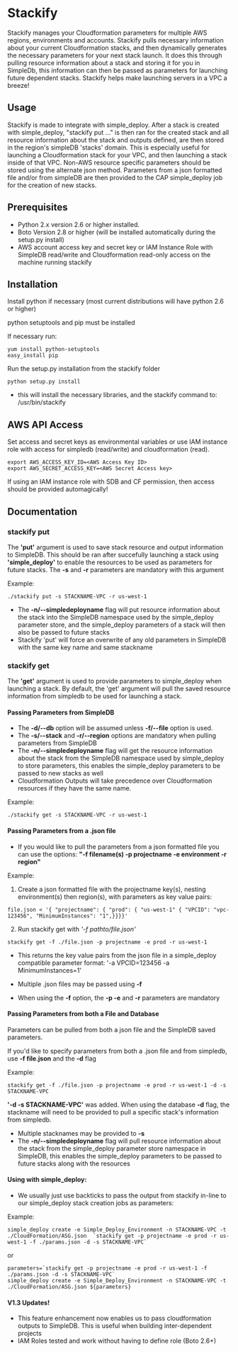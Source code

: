 Stackify
========
Stackify manages your Cloudformation parameters for multiple AWS regions, environments and accounts. Stackify pulls necessary information about your current Cloudformation stacks, and then dynamically generates the necessary parameters for your next stack launch.  It does this through pulling resource information about a stack and storing it for you in SimpleDb, this information can then be passed as parameters for launching future dependent stacks. Stackify helps make launching servers in a VPC a breeze!   

Usage
-----
Stackify is made to integrate with simple\_deploy. After a stack is created with simple\_deploy, "stackify put ..." is then ran for the created stack and all resource information about the stack and outputs defined, are then stored in the region's simpleDB 'stacks' domain. This is especially useful for launching a Cloudformation stack for your VPC, and then launching a stack inside of that VPC. Non-AWS resource specific parameters should be stored using the alternate json method. Parameters from a json formatted file and/or from simpleDB are then provided to the CAP simple\_deploy job for the creation of new stacks.

Prerequisites
-------------

* Python 2.x version 2.6 or higher installed.
* Boto Version 2.8 or higher (will be installed automatically during the setup.py install)
* AWS account access key and secret key or IAM Instance Role with SimpleDB read/write and Cloudformation read-only access on the machine running stackify

Installation
------------

Install python if necessary (most current distributions will have python 2.6 or higher)

python setuptools and pip must be installed

If necessary run: 

```
yum install python-setuptools
easy_install pip
```

Run the setup.py installation from the stackify folder

```
python setup.py install
```

* this will install the necessary libraries, and the stackify command to: /usr/bin/stackify


AWS API Access
--------------

Set access and secret keys as environmental variables or use IAM instance role with access for simpledb (read/write) and cloudformation (read).

```
export AWS_ACCESS_KEY_ID=<AWS Access Key ID>
export AWS_SECRET_ACCESS_KEY=<AWS Secret Access key>
```

If using an IAM instance role with SDB and CF permission, then access should be provided automagically!


Documentation
-----------

### stackify put


The **'put'** argument is used to save stack resource and output information to SimpleDB.
This should be ran after succefully launching a stack using __'simple\_deploy'__ to enable the resources to be used as parameters for future stacks.
The __-s__ and __-r__ parameters are mandatory with this argument


Example:
``` 
./stackify put -s STACKNAME-VPC -r us-west-1        
```

* The __-n/--simpledeployname__ flag will put resource information about the stack into the SimpleDB namespace used by the simple\_deploy parameter store, and the simple\_deploy parameters of a stack will then also be passed to future stacks
* Stackify 'put' will force an overwrite of any old parameters in SimpleDB with the same key name and same stackname



### stackify get

The **'get'** argument is used to provide parameters to simple\_deploy when launching a stack.
By default, the 'get' argument will pull the saved resource information from simpledb to be used for launching a stack.



#### Passing Parameters from SimpleDB

* The __-d/--db__ option will be assumed unless __-f/--file__  option is used.  
* The __-s/--stack__ and __-r/--region__ options are mandatory when pulling parameters from SimpleDB
* The __-n/--simpledeployname__ flag will get the resource information about the stack from the SimpleDB namespace used by simple\_deploy to store parameters, this enables the simple\_deploy parameters to be passed to new stacks as well
* Cloudformation Outputs will take precedence over Cloudformation resources if they have the same name.

Example: 
```
./stackify get -s STACKNAME-VPC -r us-west-1        
```



#### Passing Parameters from a .json file

* If you would like to pull the parameters from a json formatted file you can use the options: **"-f filename(s) -p projectname -e environment  -r region"**
  
Example: 
1. Create a json formatted file with the projectname key(s), nesting environment(s) then region(s), with parameters as key value pairs:

```
file.json < '{ "projectname": { "prod": { "us-west-1" { "VPCID": "vpc-123456", "MinimumInstances": "1",}}}}'
```

2. Run stackify get with _'-f pathto/file.json'_ 

```
stackify get -f ./file.json -p projectname -e prod -r us-west-1
```

* This returns the key value pairs from the json file in a simple\_deploy compatible parameter format: '-a VPCID=123456 -a MinimumInstances=1'

* Multiple .json files may be passed using __-f__
 
* When using the __-f__ option, the __-p -e__ and __-r__ parameters are mandatory





#### Passing Parameters from both a File and Database

Parameters can be pulled from both a json file and the SimpleDB saved parameters. 

If you'd like to specify parameters from both a .json file and from simpledb, use __-f file.json__ and the __-d__ flag
    
Example:

```
stackify get -f ./file.json -p projectname -e prod -r us-west-1 -d -s STACKNAME-VPC
```

__'-d -s STACKNAME-VPC'__ was added. When using the database __-d__ flag, the stackname will need to be provided to pull a specific stack's information from simpledb. 

* Multiple stacknames may be provided to __-s__
* The __-n/--simpledeployname__ flag will pull resource information about the stack from the simple\_deploy parameter store namespace in SimpleDB, this enables the simple\_deploy parameters to be passed to future stacks along with the resources


#### Using with simple\_deploy:

 * We usually just use backticks to pass the output from stackify in-line to our simple\_deploy stack creation jobs as parameters:

Example:

```
simple_deploy create -e Simple_Deploy_Environment -n STACKNAME-VPC -t ./CloudFormation/ASG.json  `stackify get -p projectname -e prod -r us-west-1 -f ./params.json -d -s STACKNAME-VPC`
```
or 

```
parameters=`stackify get -p projectname -e prod -r us-west-1 -f ./params.json -d -s STACKNAME-VPC`
simple_deploy create -e Simple_Deploy_Environment -n STACKNAME-VPC -t ./CloudFormation/ASG.json ${parameters}
```



#### V1.3 Updates!

* This feature enhancement now enables us to pass cloudformation outputs to SimpleDB.  This is useful when building inter-dependent projects 
* IAM Roles tested and work without having to define role (Boto 2.6+)
